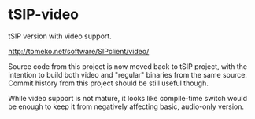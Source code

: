 # tSIP-video
tSIP version with video support.

http://tomeko.net/software/SIPclient/video/

Source code from this project is now moved back to tSIP project, with the intention to build both video and "regular" binaries from the same source. Commit history from this project should be still useful though.

While video support is not mature, it looks like compile-time switch would be enough to keep it from negatively affecting basic, audio-only version.

